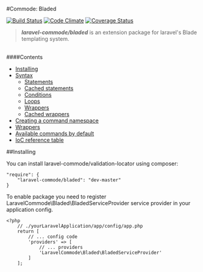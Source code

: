 #Commode: Bladed

[![Build Status](https://travis-ci.org/laravel-commode/bladed.svg?branch=master)](https://travis-ci.org/laravel-commode/bladed)
[![Code Climate](https://codeclimate.com/github/laravel-commode/bladed/badges/gpa.svg)](https://codeclimate.com/github/laravel-commode/bladed)
[![Coverage Status](https://coveralls.io/repos/laravel-commode/bladed/badge.svg?branch=master)](https://coveralls.io/r/laravel-commode/bladed?branch=master)

>**_laravel-commode/bladed_** is an extension package for laravel's Blade templating system.

<br />
####Contents

+ <a href="#installing">Installing</a>
+ <a href="https://github.com/laravel-commode/bladed/wiki/01.-Syntax">Syntax</a>
    + <a href="https://github.com/laravel-commode/bladed/wiki/01.-Syntax#statements">Statements</a>
    + <a href="https://github.com/laravel-commode/bladed/wiki/01.-Syntax#cached_statement">Cached statements</a>
    + <a href="https://github.com/laravel-commode/bladed/wiki/01.-Syntax#condition">Conditions</a>
    + <a href="https://github.com/laravel-commode/bladed/wiki/01.-Syntax#loops">Loops</a>
    + <a href="https://github.com/laravel-commode/bladed/wiki/01.-Syntax#wrappers">Wrappers</a>
    + <a href="https://github.com/laravel-commode/bladed/wiki/01.-Syntax#cached_wrappers">Cached wrappers</a>
+ <a href="https://github.com/laravel-commode/bladed/wiki/02.-Command-namespace">Creating a command namespace</a>
+ <a href="https://github.com/laravel-commode/bladed/wiki/03.-Wrappers">Wrappers</a>
+ <a href="#commands">Available commands by default</a>
+ <a href="#reference">IoC reference table</a>

##<a name="installing">Installing</a>

You can install laravel-commode/validation-locator using composer:
    
    "require": {
        "laravel-commode/bladed": "dev-master"
    }
    
To enable package you need to register LaravelCommode\Bladed\BladedServiceProvider 
service provider in your application config.

    <?php
        // ./yourLaravelApplication/app/config/app.php
        return [
            // ... config code
            'providers' => [
                // ... providers
                'LaravelCommode\Bladed\BladedServiceProvider'
            ]
        ];


<!--      

##<a name="creating_command">Creating a command namespace</a>

`Bladed` package was developed to provide more possibilities for view logic, and basically to let the final 
user to create extensions or widgets based upon this mechanism. So to start working with it you need to do couple 
of things: create a **command provider** and register it in **bladed manager**.
 
**Command provider** is a class that extends `LaravelCommode\Bladed\Commands\ABladedCommand` or 
`LaravelCommode\Bladed\Commands\ADelegateCommand` and provides a set of **template commands**(methods) that 
might contain template rendering logic or provide an interface to communicate with application services. 
**Command provider** has straight access to application's IoC container and to view environment from two 
protected methods: `ABladedCommand::getApplication()` and `ABladedCommand::getEnvironment()`. All 
**command providers** are constructed in IoC container, so feel free to override constructors, but don't 
forget to trigger the parent's one. **Command provider** can be extended in a runtime, just like all 
macro-classes in laravel.

All **command providers** registered in **bladed manager** are basically available from laravel's IoC container 
as singletons.

##<a name="syntax">Syntax</a>

####<a name="statement">Statement</a>
    
Triggers command provider's method or property - all returned values will be rendered.
    
    @command.property @>                    - invokes property
    @command.method() @>                    - invokes method
    @command.method($param1, $paramN) @>    - invokes method with parameters
    @command.method($param1, $paramN)       - return chaining is available
        ->otherMethod($param1, $paramN) @> 
    

####<a name="cached_statement">Cached statement</a>

Triggers command provider's method or property - all returned values will be rendered only once.

    @::command.property @>                  - invokes property
    @::command.method() @>                  - invokes method
    @::command.method($param1, $paramN) @>  - invokes method with parameters
    @::command.method($param1, $paramN)     - return chaining is available
        ->otherMethod($param1, $paramN) @> 
    
####<a name="conditions">Conditions</a>

Conditions are base upon command provider's method execution results or properties.
    
    @?command.property ?@>      -   if command.property is true 
        Property is true                
    @?->                        -   else (optional)
        Property is false
    @?>                         -   end if
    
    @!?command.property ?@>     -   if command.property is not true 
        Property is false                
    @?->                        -   else (optional)
        Property is true
    @?>                         -   end if
    
    
    @?command.method() ?@>      -   if commandProvider.method returns true value
        Method returns true                
    @?->                        -   else (optional) 
        Method returns false
    @?>                         -   end if
    
    @?command.method() ?@>      -   if commandProvider.method doesn't return true value 
        Method returns false                
    @?->                        -   else (optional)
        Method returns true
    @?>                         -   end if


####<a name="loops">Loops</a>

Simple alternative for native @foreach and @for loops

    @in($collection||$value)            @foreach($collection as $value)
        {{$value}}                          {{$value}}
    @in>                                @endforeach
    
    @in($collection||$key||$value)      @foreach($collection as $key => $value)
        {{$key}} equals {{$value}}          {[$key}} equals {{$value}}
    @in>                                @endforeach
    
    @up($collection||$value)            @for($key = 0; $key < count($collection); $key++)
        {{$value}}                          <?php $value = $collection[$key]; ?>
    @up>                                    {{$value}}
                                        @endfor
                                        
    @up($collection||$key||$value)      @for($key = 0; $key < count($collection); $key++)
        {{$key}} equals {{$value}}          <?php $value = $collection[$key]; ?>
    @up>                                    {{$key}} equals {{$value}} 
                                        @endfor
    
    @down($collection||$value)          @for($key = count($collection) - 1; $key == 0; $key--)
        {{$value}}                          <?php $value = $collection[$key]; ?>
    @down>                                  {{$value}} 
                                        @endfor
    
    @down($collection||$key||$value)    @for($key = count($collection) - 1; $key == 0; $key--)
        {{$key}} equals {{$value}}        <?php $value = $collection[$key]; ?>
    @down>                                {{$key}} equals {{$value}} 
                                        @endfor
    

####<a name="template">Template</a>

`Bladed` extension provides **template action** system.

    @|command.templateMethod {
        This template can be rendered later. {{$renderTime}}
    }|()@>
    
    @|command.templateMethod {
        This template can be rendered later. {{$renderTime}}
    }|($param1, $paramN)@>
    
All method's that will dial templates will always always receive 
`LaravelCommode\Bladed\Compilers\TemplateCompiler` as first argument and then all the others.
    
####<a name="cached_template">Cached template</a>

**Template action** that will be rendered only at once.

    @::|command.method {
        This template can be rendered later. {{$renderTime}}
    }|()@>

    @::|command.method {
        This template can be rendered later. {{$renderTime}}
    }|($param1, $paramN)@>
    >
    
##<a name="templating">Templates</a>

`Bladed` provides a small template system. All methods that are supposed to be **template actions** will 
receive `LaravelCommode\Bladed\Compilers\TemplateCompiler` as first argument. You can pass or append variable 
values into it's parameter bag through two methods `TemplateCompiler::setArguments(array $params)` and 
`TemplateCompiler::appendArguments(array $params)`. Template can be rendered by calling 
`TemplateCompiler::render(array $params = [])`  or by forcing it's conversion into string.

Example bellow might be a bit useless in production, but still it shows the functionality and it might remind you 
ASP.NET Razor engine:

Command provider:

    <?php
        namespace Application\Bladed\Widgets\Form;
        
        use LaravelCommode\Bladed\Commands\ABladedCommand;
        use LaravelCommode\Bladed\Compilers\TemplateCompiler;
        
        class FormWidget extends ADelegateBladedCommand
        {
            public function getDelegate()
            {
                return $this->getApplication()->make('form');
            }
            
            public function wrapFormModel(TemplateCompiler $template, $viewModel, array $attributes = [])
            {
                return $this->open($viewModel, $attributes).
                    $template->setArguments($attributes).
                    $this->close();
            }
        }

Registering command with BladedManager facade in service:
    
        /** ...service provider code ... **/
        
        /**
        * Service provider registration
        */
        public function register()
        {
            \BladedManager::registerCommandNamespace('form', 'Application\Bladed\Widgets\Form\FormWidget');
            // or \BladedManager::registerCommandNamespaces(['form' => 'Application\Bladed\Widgets\Form\FormWidget']);
            
            // or $this->application->make('commode.bladed')-> ...
        }
        
View usage:

    @|form.wrapFormModel {
        
        @form.text('name', null, ['class' => 'form-control']) @>
        @form.password('password', ['class' => 'form-control']) @>
        
    }|($viewModel, $arguments)@>

##<a name="commands">Available commands by default</a>

###Scope 

Class responsible: `LaravelCommode\Bladed\DefaultCommands\Scope` <br />
Command namespace: `scope` <br />

Command description list:

<table width="100%">
    <tr>
        <th>Method</th>
        <th>Description</th>
        <th>Returns</th>
    </tr>
    <tr>
        <td>set(&$var, $value)</td>
        <td>
            Set's variables value for view scope, as 
            <code>&lt;?php $var = $value; ?&gt;</code>
        </td>
        <td>null</td>
    </tr>
    <tr>
        <td>setIf(&$var, $value)</td>
        <td>
            Set's variables value for view scope, as 
            <code>&lt;?php $var = isset($var) ? $var : $value; ?&gt;</code>
        </td>
        <td>null</td>
    </tr>
    <tr>
        <td>share($key, $value)</td>
        <td>
            Shares $value as $key within environment template, as 
            <code>&lt;?php $__env->share($key, $value) ?&gt;</code>
        </td>
        <td>null</td>
    </tr>
    <tr>
        <td>l($id, array $parameters = array(), $domain = 'messages', $locale = null)</td>
        <td>
            Triggers laravel's <code>trans($id, array $parameters = array(), $domain = 'messages', $locale = null)</code>
            function.
        </td>
        <td>string</td>
    </tr>
    <tr>
        <td>dd($parameterN)</td>
        <td>
            Triggers laravel's <code>dd($parameterN)</code>function.
        </td>
        <td>null</td>
    </tr>
    <tr>
        <td>var_dump($parameterN)</td>
        <td>
            Triggers <code>var_dump($parameterN)</code>function.
        </td>
        <td>null</td>
    </tr>
</table>
<
###Form

Form command provider wraps laravel's form builder and provides functionality for managing 
models, meta-data(via `LaravelCommode\Common\Meta\LocalizedMeta\MetaData`) and wraps all "inputs" with 
\phpQueryObject to provide more flexibility for form templates.

Class responsible: `LaravelCommode\Bladed\DefaultCommands\Form` <br />
Command namespace: `form` <br />

Command description list:

<table width="100%">
    <tr>
        <th>Method</th>
        <th>Description</th>
        <th>Returns</th>
    </tr>
    <tr>
        <td>open(array $attributes = [])</td>
        <td>
            Alternative to <code>Form::open(array $attributes = [])</code>
        </td>
        <td>string</td>
    </tr>
    <tr>
        <td>close()</td>
        <td>
            Alternative to <code>Form::close()</code>
        </td>
        <td>string</td>
    </tr>
    <tr>
        <td>model($model, array $attributes = [])</td>
        <td>
            Alternative to <code>Form::model($model, array $attributes = [])</code>
        </td>
        <td>string</td>
    </tr>
    <tr>
        <td>select($name, array $list = [], $selected = null, array $parameters = [])</td>
        <td>
            Alternative to <code>Form::select($name, array $list = [], $selected = null, array $parameters = [])</code>
        </td>
        <td>string|phpQueryObject</td>
    </tr>
    <tr>
        <td>submit($name, array $options = [])</td>
        <td>
            Alternative to <code>Form::submit($name, array $options = [])</code>
        </td>
        <td>string|phpQueryObject</td>
    </tr>
    <tr>
        <td>label($html)</td>
        <td>
            Returns label element with provided html
        </td>
        <td>string|phpQueryObject</td>
    </tr>
    <tr>
        <td>hidden($field, $value = null, array $options = [])</td>
        <td>
            Alternative to <code>Form::hidden($field, $value = null, array $options = [])</code>
        </td>
        <td>string|phpQueryObject</td>
    </tr>
    <tr>
        <td>text($field, $value = null, array $options = [])</td>
        <td>
            Alternative to <code>Form::text($field, $value = null, array $options = [])</code>.<br />
            If meta is available appends placeholder attribute.
        </td>
        <td>string|phpQueryObject</td>
    </tr>
    <tr>
        <td>textarea($field, $value = null, array $options = [])</td>
        <td>
            Alternative to <code>Form::textarea($field, $value = null, array $options = [])</code>.<br />
            If meta is available appends placeholder attribute.
        </td>
        <td>string|phpQueryObject</td>
    </tr>
    <tr>
        <td>password($field,  array $options = [])</td>
        <td>
            Alternative to <code>Form::password($field, array $options = [])</code>.<br />
            If meta is available appends placeholder attribute.
        </td>
        <td>string|phpQueryObject</td>
    </tr>
    <tr>
        <td>submit($name, array $options = [])</td>
        <td>
            Alternative to <code>Form::submit($name, array $options = [])</code>
        </td>
        <td>string|phpQueryObject</td>
    </tr>
    <tr>
        <td>checkbox($field, $value = null, $checked = null, array $options = [])</td>
        <td>
            Alternative to <code>Form::checkbox($field, $value = null, $checked = null, array $options = [])</code>
        </td>
        <td>string|phpQueryObject</td>
    </tr>
    <tr>
        <td>radio($field, $value = null, $checked = null, array $options = [])</td>
        <td>
            Alternative to <code>Form::radio($field, $value = null, $checked = null, array $options = [])</code>
        </td>
        <td>string|phpQueryObject</td>
    </tr>
</table>

##<a name="reference">IoC reference table</a>

-->